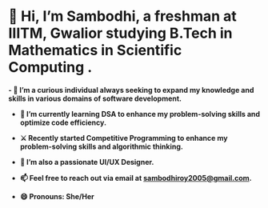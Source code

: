 <h1>👋 Hi, I’m Sambodhi, a freshman at IIITM, Gwalior studying B.Tech in Mathematics in Scientific Computing .</h1>

<h4>
- 👀 I’m a curious individual always seeking to expand my knowledge and skills in various domains of software development.<br>
  
- 🌱 I’m currently learning DSA to enhance my problem-solving skills and optimize code efficiency.<br>

- ⚔️ Recently started Competitive Programming to enhance my problem-solving skills and algorithmic thinking.<br>

- 💞️ I’m also a passionate UI/UX Designer.<br>

- 📫 Feel free to reach out via email at <a href="mailto:sambodhiroy2005@gmail.com">sambodhiroy2005@gmail.com</a>.<br>

- 😄 Pronouns: She/Her<br>

</h4>
<!-- - ⚡ Fun fact:> 




<!---
Sambodhi-Roy/Sambodhi-Roy is a ✨ special ✨ repository because its `README.md` (this file) appears on your GitHub profile.
You can click the Preview link to take a look at your changes.
--->
